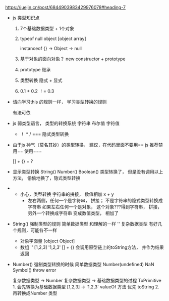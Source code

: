 https://juejin.cn/post/6844903983429976078#heading-7
- js 类型知识点
    1. 7个基础数据类型 + 1个对象
    2. typeof null object [object array]

        instanceof  {} -> Object -> null
    3. 基于对象的面向对象？ new 
        constructor + prototype
    4. prototype 继承
    5. 类型转换 隐式 + 显式
    6. 0.1 + 0.2 ！= 0.3

- 请向学习this 的规则一样， 学习类型转换的规则

    有法可依
- js 弱类型语言， 类型的转换系统 
    字符串
    布尔值
    字符值
    + ！ * / === 隐式类型转换
- 由于js 神气（莫名其妙）的类型转换， 建议，在代码里面不要用==
    js 推荐禁用== 使用===

    [] + {} = ?
- 显示类型转换
    String()
    Number()
    Boolean()
    类型转换了， 但是没有调用以上方法， 偷偷地换了，隐式类型转换
- + 小心，类型转换 字符串的拼接， 数值相加
    x + y
    + 左右两侧，任何一个是字符串， 拼接； 不是字符串的隐式类型转换成字符串
    如果左右任何一个是对象， 这个对象???得到字符串， 拼接， 另外一个转换成字符串
    变成数值类型， 相加了
- String() 强制类型的规则
    简单数据类型 和理解的一样 ''
    复杂数据类型 有好几个规则，可能各不一样
    - 对象字面量 [object Object]
    - 数组 '' [1,2,3] '1,2,3'  [] + {}
        会调用原型链上的toString方法， 并作为结果返回
- Number() 强制类型转换的时候
    简单数据类型 Number(undefined) NaN
        Symbol() throw error 
    
    复杂数据类型 -> Number 
        复杂数据类型 -> 基础数据类型的过程 ToPrimitive
        1. 会先转换为基础数据类型  [1,2,3] -> '1,2,3'
            valueOf 方法 优先
            toString 
        2. 再转换成Number 类型
            



